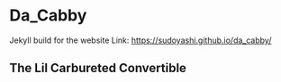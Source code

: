 # Da_Cabby
Jekyll build for the website
Link: https://sudoyashi.github.io/da_cabby/

## The Lil Carbureted Convertible
